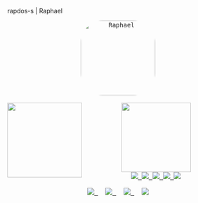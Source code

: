 rapdos-s | Raphael

<div align="center">
  <a href="https://github.com/rapdos-s">
    <kbd>
      <img alt="Raphael" height="170" style="border-radius:50px;" src="https://avatars.githubusercontent.com/u/86138022?s=400&u=32675f62225816682d5b80d1bcba4815d90c9e85&v=4">
    </kbd>
  </a>
</div>
</br>
<div align="center">
  <a href="https://github.com/rapdos-s">
  <kbd>
      <img align="left" height="170em" src="https://github-readme-stats.vercel.app/api?username=rapdos-s&custom_title=GitHub Stats&theme=apprentice&include_all_commits=true&count_private=true&border_radius=3&hide_border=true&bg_color=3e3e3e&hide_rank=true"/>
    <img height="158em" src="https://github-readme-stats.vercel.app/api/top-langs/?username=rapdos-s&layout=compact&langs_count=7&theme=apprentice&border_radius=3&hide_border=true&bg_color=3e3e3e&hide=shell,powershell"/>
    </br>
    <img src="https://img.shields.io/badge/C-A8B9CC?logo=c&logoColor=white">
    <img src="https://img.shields.io/badge/C%2B%2B-00599C?logo=c%2B%2B&logoColor=white">
    <img src="https://img.shields.io/badge/Python-3776AB?logo=python&logoColor=white">
    <img src="https://img.shields.io/badge/JavaScript-F7DF1E?logo=javascript&logoColor=black">
    <img src="https://img.shields.io/badge/React-61DAFB?logo=react&logoColor=white">
  </kbd>
  </a>
</div>
</br>
<div align="center">
  <kbd>
    <a alt="teste" href="https://discordapp.com/users/797961558889070623/">
      <img src="https://img.shields.io/badge/Discord-5865F2?style=for-the-badge&logo=discord&logoColor=white">
    </a>
    &nbsp;
    <a href = "mailto:raphael.santos.esteves@gmail.com">
      <img src="https://img.shields.io/badge/Gmail-EA4335?style=for-the-badge&logo=gmail&logoColor=white">
    </a>
    &nbsp;
    <a href="https://www.linkedin.com/in/rapdos-s/">
      <img src="https://img.shields.io/badge/LinkedIn-0A66C2?style=for-the-badge&logo=linkedin&logoColor=white">
    </a>
    &nbsp;
    <a href="https://profile.intra.42.fr/users/rapdos-s">
      <img src="https://img.shields.io/badge/42%20SP-000000?style=for-the-badge&logo=42&logoColor=white">
    </a>
  </kbd>
</div>
